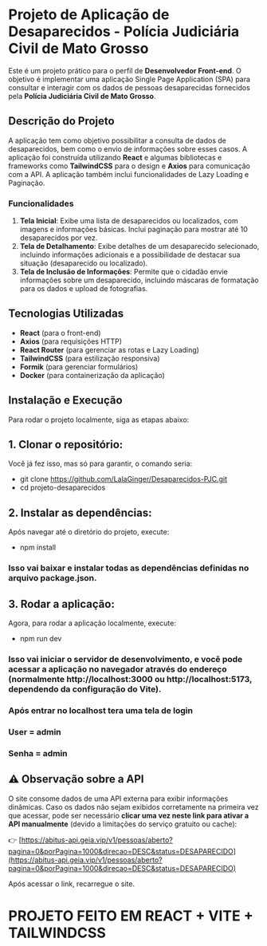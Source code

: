 # Projeto de Aplicação de Desaparecidos - Polícia Judiciária Civil de Mato Grosso

Este é um projeto prático para o perfil de **Desenvolvedor Front-end**. O objetivo é implementar uma aplicação Single Page Application (SPA) para consultar e interagir com os dados de pessoas desaparecidas fornecidos pela **Polícia Judiciária Civil de Mato Grosso**.


## Descrição do Projeto

A aplicação tem como objetivo possibilitar a consulta de dados de desaparecidos, bem como o envio de informações sobre esses casos. A aplicação foi construída utilizando **React** e algumas bibliotecas e frameworks como **TailwindCSS** para o design e **Axios** para comunicação com a API. A aplicação também inclui funcionalidades de Lazy Loading e Paginação.

### Funcionalidades

1. **Tela Inicial**: Exibe uma lista de desaparecidos ou localizados, com imagens e informações básicas. Inclui paginação para mostrar até 10 desaparecidos por vez.
2. **Tela de Detalhamento**: Exibe detalhes de um desaparecido selecionado, incluindo informações adicionais e a possibilidade de destacar sua situação (desaparecido ou localizado).
3. **Tela de Inclusão de Informações**: Permite que o cidadão envie informações sobre um desaparecido, incluindo máscaras de formatação para os dados e upload de fotografias.

## Tecnologias Utilizadas

- **React** (para o front-end)
- **Axios** (para requisições HTTP)
- **React Router** (para gerenciar as rotas e Lazy Loading)
- **TailwindCSS** (para estilização responsiva)
- **Formik** (para gerenciar formulários)
- **Docker** (para containerização da aplicação)

## Instalação e Execução

Para rodar o projeto localmente, siga as etapas abaixo:


## 1. Clonar o repositório:
Você já fez isso, mas só para garantir, o comando seria:

- git clone https://github.com/LalaGinger/Desaparecidos-PJC.git
- cd projeto-desaparecidos

## 2. Instalar as dependências:
Após navegar até o diretório do projeto, execute:

 - npm install

### Isso vai baixar e instalar todas as dependências definidas no arquivo package.json.

##  3. Rodar a aplicação:

Agora, para rodar a aplicação localmente, execute:
 - npm run dev

### Isso vai iniciar o servidor de desenvolvimento, e você pode acessar a aplicação no navegador através do endereço (normalmente http://localhost:3000 ou http://localhost:5173, dependendo da configuração do Vite). 

### Após entrar no localhost tera uma tela de login 
### User = admin
### Senha = admin

## ⚠️ Observação sobre a API

O site consome dados de uma API externa para exibir informações dinâmicas. Caso os dados não sejam exibidos corretamente na primeira vez que acessar, pode ser necessário **clicar uma vez neste link para ativar a API manualmente** (devido a limitações do serviço gratuito ou cache):

👉 [https://abitus-api.geia.vip/v1/pessoas/aberto?pagina=0&porPagina=1000&direcao=DESC&status=DESAPARECIDO](https://abitus-api.geia.vip/v1/pessoas/aberto?pagina=0&porPagina=1000&direcao=DESC&status=DESAPARECIDO)

Após acessar o link, recarregue o site.



# PROJETO FEITO EM REACT + VITE + TAILWINDCSS
